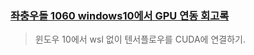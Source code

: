 ### [좌충우돌 1060 windows10에서 GPU 연동 회고록](https://velog.io/@peyoumonephu/%EC%A2%8C%EC%B6%A9%EC%9A%B0%EB%8F%8C-1060-windows10%EC%97%90%EC%84%9C-GPU-%EC%97%B0%EB%8F%99-%ED%9A%8C%EA%B3%A0%EB%A1%9D)
> 윈도우 10에서 wsl 없이 텐서플로우를 CUDA에 연결하기.

